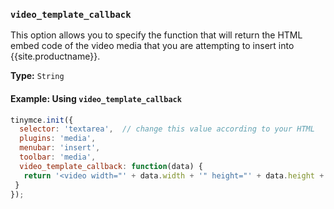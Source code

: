 ### `video_template_callback`

This option allows you to specify the function that will return the HTML embed code of the video media that you are attempting to insert into {{site.productname}}.

**Type:** `String`

#### Example: Using `video_template_callback`

```js
tinymce.init({
  selector: 'textarea',  // change this value according to your HTML
  plugins: 'media',
  menubar: 'insert',
  toolbar: 'media',
  video_template_callback: function(data) {
   return '<video width="' + data.width + '" height="' + data.height + '"' + (data.poster ? ' poster="' + data.poster + '"' : '') + ' controls="controls">\n' + '<source src="' + data.source + '"' + (data.sourcemime ? ' type="' + data.sourcemime + '"' : '') + ' />\n' + (data.altsource ? '<source src="' + data.altsource + '"' + (data.altsourcemime ? ' type="' + data.altsourcemime + '"' : '') + ' />\n' : '') + '</video>';
 }
});
```

